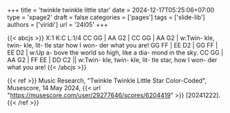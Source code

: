 +++
title = 'twinkle twinkle little star'
date = 2024-12-17T05:25:06+07:00
type = 'xpage2'
draft = false
categories = ['pages']
tags = ['slide-lib']
authors = ['viridi']
url = '24l05'
+++
<!--more-->

{{< abcjs >}}
X:1
K:C
L:1/4
CC GG | AA G2 | CC GG | AA G2 |
w:Twin- kle, twin- kle, lit- tle star how I won- der what you are!
GG FF | EE D2 | GG FF | EE D2 |
w:Up a- bove the world so high, like a dia- mond in the sky.
CC GG | AA G2 | FF EE | DD C2 ||
w:Twin- kle, twin- kle, lit- tle star, how I won- der what you are!
{{< /abcjs >}}

{{< ref >}}
Music Research, "Twinkle Twinkle Little Star Color-Coded", Musescore, 14 May 2024, {{< url "https://musescore.com/user/29277646/scores/6204419" >}} [20241222].
{{< /ref >}}
